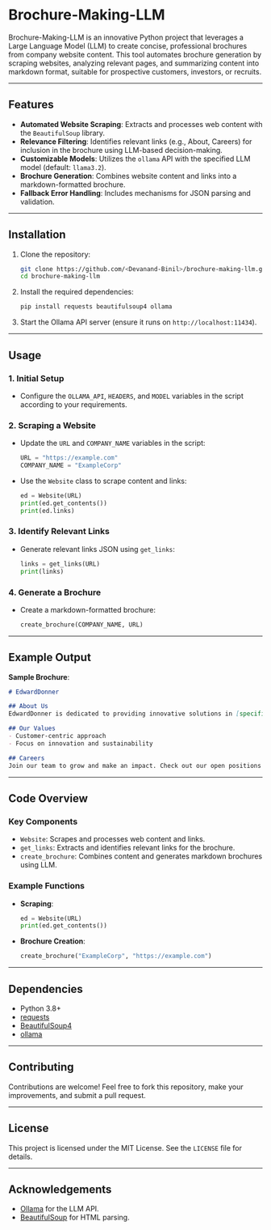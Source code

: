 # Brochure-Making-LLM

Brochure-Making-LLM is an innovative Python project that leverages a Large Language Model (LLM) to create concise, professional brochures from company website content. This tool automates brochure generation by scraping websites, analyzing relevant pages, and summarizing content into markdown format, suitable for prospective customers, investors, or recruits.

---

## Features

- **Automated Website Scraping**: Extracts and processes web content with the `BeautifulSoup` library.
- **Relevance Filtering**: Identifies relevant links (e.g., About, Careers) for inclusion in the brochure using LLM-based decision-making.
- **Customizable Models**: Utilizes the `ollama` API with the specified LLM model (default: `llama3.2`).
- **Brochure Generation**: Combines website content and links into a markdown-formatted brochure.
- **Fallback Error Handling**: Includes mechanisms for JSON parsing and validation.

---

## Installation

1. Clone the repository:
   ```bash
   git clone https://github.com/<Devanand-Binil>/brochure-making-llm.git
   cd brochure-making-llm
   ```

2. Install the required dependencies:
   ```bash
   pip install requests beautifulsoup4 ollama
   ```

3. Start the Ollama API server (ensure it runs on `http://localhost:11434`).

---

## Usage

### 1. Initial Setup

- Configure the `OLLAMA_API`, `HEADERS`, and `MODEL` variables in the script according to your requirements.

### 2. Scraping a Website

- Update the `URL` and `COMPANY_NAME` variables in the script:
  ```python
  URL = "https://example.com"
  COMPANY_NAME = "ExampleCorp"
  ```

- Use the `Website` class to scrape content and links:
  ```python
  ed = Website(URL)
  print(ed.get_contents())
  print(ed.links)
  ```

### 3. Identify Relevant Links

- Generate relevant links JSON using `get_links`:
  ```python
  links = get_links(URL)
  print(links)
  ```

### 4. Generate a Brochure

- Create a markdown-formatted brochure:
  ```python
  create_brochure(COMPANY_NAME, URL)
  ```

---

## Example Output

**Sample Brochure**:
```markdown
# EdwardDonner

## About Us
EdwardDonner is dedicated to providing innovative solutions in [specific industry].

## Our Values
- Customer-centric approach
- Focus on innovation and sustainability

## Careers
Join our team to grow and make an impact. Check out our open positions [here](https://example.com/careers).
```

---

## Code Overview

### Key Components

- `Website`: Scrapes and processes web content and links.
- `get_links`: Extracts and identifies relevant links for the brochure.
- `create_brochure`: Combines content and generates markdown brochures using LLM.

### Example Functions
- **Scraping**:
  ```python
  ed = Website(URL)
  print(ed.get_contents())
  ```

- **Brochure Creation**:
  ```python
  create_brochure("ExampleCorp", "https://example.com")
  ```

---

## Dependencies

- Python 3.8+
- [requests](https://pypi.org/project/requests/)
- [BeautifulSoup4](https://pypi.org/project/beautifulsoup4/)
- [ollama](https://ollama.ai/)

---

## Contributing

Contributions are welcome! Feel free to fork this repository, make your improvements, and submit a pull request.

---

## License

This project is licensed under the MIT License. See the `LICENSE` file for details.

---

## Acknowledgements

- [Ollama](https://ollama.ai) for the LLM API.
- [BeautifulSoup](https://www.crummy.com/software/BeautifulSoup/) for HTML parsing.
